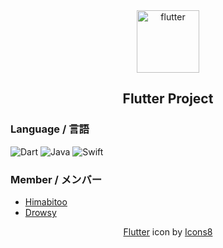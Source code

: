 <div align="center">
  <img width="100" height="100" src="https://img.icons8.com/fluency/100/flutter.png" alt="flutter"/>
  <h2>Flutter Project</h2>
</div>

### Language / 言語
![Dart](https://img.shields.io/badge/dart-black?style=for-the-badge&logo=dart)
![Java](https://img.shields.io/badge/java-black?style=for-the-badge&logo=openjdk)
![Swift](https://img.shields.io/badge/swift-black?style=for-the-badge&logo=swift)

### Member / メンバー
- <a href="https://github.com/Himabitoo">Himabitoo</a>
- <a href="https://github.com/Drowsy00">Drowsy</a>


<div align="center"><a  href="https://icons8.com/icon/pCvIfmctRaY8/flutter">Flutter</a> icon by <a href="https://icons8.com">Icons8</a></div>
